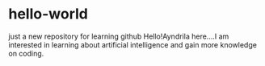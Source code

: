 # hello-world
just a new repository for learning github
Hello!Ayndrila here....I am interested in learning about artificial intelligence and gain more knowledge on coding.
